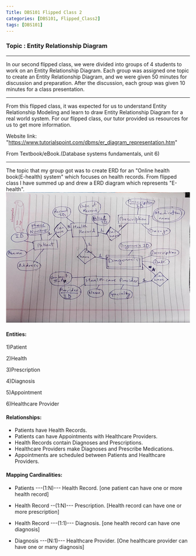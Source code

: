 ```yaml
---
Title: DBS101 Flipped Class 2
categories: [DBS101, Flipped_Class2]
tags: [DBS101]
---
```


### Topic : Entity Relationship Diagram
----

In our second flipped class, we were divided into groups of 4 students to work on an Entity Relationship Diagram. Each group was assigned one topic to create an Entity Relationship Diagram, and we were given 50 minutes for discussion and preparation. After the discussion, each group was given 10 minutes for a class presentation.

---
From this flipped class, it was expected for us to understand Entity Relationship Modeling and learn to draw Entity Relationship Diagram for a real world system.
For our flipped class, our tutor provided us resources for us to get more information.

Website link: "https://www.tutorialspoint.com/dbms/er_diagram_representation.htm"

From Textbook/eBook.(Database systems fundamentals, unit 6)

---
The topic that my group got was to create ERD for an "Online health book(E-health) system" which focuses on health records.
From flipped class I have summed up and drew a ERD diagram which represents "E-health".
![Alt text](../image/msg6414658906-20071.jpg)

#### Entities: 

1)Patient

2)Health

3)Prescription 

4)Diagnosis

5)Appointment

6)Healthcare Provider

#### Relationships:
* Patients have Health Records.
* Patients can have Appointments with Healthcare Providers.
* Health Records contain Diagnoses and Prescriptions.
* Healthcare Providers make Diagnoses and Prescribe Medications.
* Appointments are scheduled between Patients and Healthcare Providers.

#### Mapping Cardinalities:
* Patients ---(1:N)--- Health Record. [one patient can have one or more health record] 

* Health Record --(1:N)--- Prescription. [Health record can have one or more prescription]

* Health Record ---(1:1)--- Diagnosis. [one health record can have one diagnosis]

* Diagnosis ---(N:1)--- Healthcare Provider. [One healthcare provider can have one or many diagnosis]